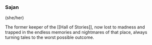 ### Sajan
(she/her)

The former keeper of the [[Hall of Stories]], now lost to madness and trapped in the endless memories and nightmares of that place, always turning tales to the worst possible outcome. 